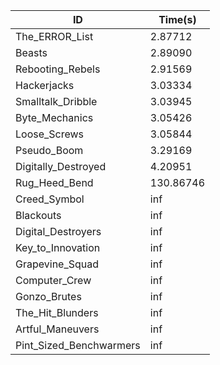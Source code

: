 |ID|Time(s)|
|-|-|
|The_ERROR_List|2.87712|
|Beasts|2.89090|
|Rebooting_Rebels|2.91569|
|Hackerjacks|3.03334|
|Smalltalk_Dribble|3.03945|
|Byte_Mechanics|3.05426|
|Loose_Screws|3.05844|
|Pseudo_Boom|3.29169|
|Digitally_Destroyed|4.20951|
|Rug_Heed_Bend|130.86746|
|Creed_Symbol|inf|
|Blackouts|inf|
|Digital_Destroyers|inf|
|Key_to_Innovation|inf|
|Grapevine_Squad|inf|
|Computer_Crew|inf|
|Gonzo_Brutes|inf|
|The_Hit_Blunders|inf|
|Artful_Maneuvers|inf|
|Pint_Sized_Benchwarmers|inf|
